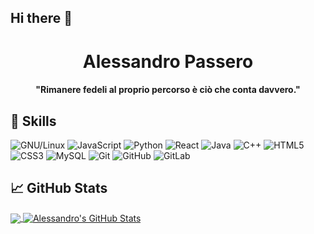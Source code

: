 ## Hi there 👋

<h1 align="center">Alessandro Passero </h1>

<p align="center">
 
 <h4 align="center">	"Rimanere fedeli al proprio percorso è ciò che conta davvero." </h4>
</p>



## 🔧 Skills

![GNU/Linux](https://img.shields.io/badge/-OS-Linux?style=flat-square&logo=linux&logoColor=black)
![JavaScript](https://img.shields.io/badge/-JavaScript-black?style=flat-square&logo=javascript)
![Python](https://img.shields.io/badge/-Python-black?style=flat-square&logo=Python)
![React](https://img.shields.io/badge/-React-black?style=flat-square&logo=react)
![Java](https://img.shields.io/badge/-java-E34A86?style=flat-square&logo=java)
![C++](https://img.shields.io/badge/-C++-00599C?style=flat-square&logo=c)
![HTML5](https://img.shields.io/badge/-HTML5-E34F26?style=flat-square&logo=html5&logoColor=white)
![CSS3](https://img.shields.io/badge/-CSS3-1572B6?style=flat-square&logo=css3)
![MySQL](https://img.shields.io/badge/-MySQL-black?style=flat-square&logo=mysql)
![Git](https://img.shields.io/badge/-Git-black?style=flat-square&logo=git)
![GitHub](https://img.shields.io/badge/-GitHub-181717?style=flat-square&logo=github)
![GitLab](https://img.shields.io/badge/-GitLab-FCA121?style=flat-square&logo=gitlab)


## &#x1f4c8; GitHub Stats

<a href="https://github.com/alessandro-passero/alessandro-passero">
  <img align="center" src="https://github-readme-stats.vercel.app/api/top-langs/?username=alessandro-passero&hide=qml,java&theme=synthwave" />
</a>
<a href="https://github.com/alessandro-passero/alessandro-passero">
  <img align="center" src="https://github-readme-stats.vercel.app/api?username=alessandro-passero&theme=synthwave" alt="Alessandro's GitHub Stats" />
</a>


